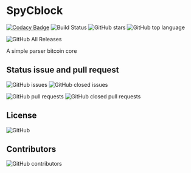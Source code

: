 # SpyCblock
[![Codacy Badge](https://img.shields.io/codacy/grade/13c697b9a6864ec8af152b5c7186bb3e.svg?style=for-the-badge)](https://www.codacy.com?utm_source=github.com&amp;utm_medium=referral&amp;utm_content=vincenzopalazzo/spyCblock&amp;utm_campaign=Badge_Grade)
![Build Status](https://img.shields.io/travis/com/vincenzopalazzo/SpyCblock.svg?style=for-the-badge)
![GitHub stars](https://img.shields.io/github/stars/vincenzopalazzo/SpyCblock.svg?style=for-the-badge)
![GitHub top language](https://img.shields.io/github/languages/top/vincenzopalazzo/SpyCblock.svg?style=for-the-badge)

![GitHub All Releases](https://img.shields.io/github/downloads/vincenzopalazzo/SpyCblock/total.svg?style=for-the-badge)

A simple parser bitcoin core

## Status issue and pull request
![GitHub issues](https://img.shields.io/github/issues-raw/vincenzopalazzo/SpyCblock.svg?style=for-the-badge)
![GitHub closed issues](https://img.shields.io/github/issues-closed-raw/vincenzopalazzo/SpyCblock.svg?style=for-the-badge)

![GitHub pull requests](https://img.shields.io/github/issues-pr-raw/vncenzopalazzo/SpyCblock.svg?style=for-the-badge)
![GitHub closed pull requests](https://img.shields.io/github/issues-pr-closed-raw/vincenzopalazzo/SpyCblock.svg?style=for-the-badge)

## License
![GitHub](https://img.shields.io/github/license/vincenzopalazzo/SpyCblock.svg?style=for-the-badge)

## Contributors
![GitHub contributors](https://img.shields.io/github/contributors/vincenzopalazzo/SpyCblock.svg?color=blue&style=for-the-badge)
